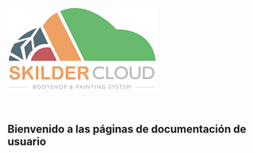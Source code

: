 ![](Images/LogoSilderCloud.png)  
  

<br></br>
  
<h2 style="display: inline;">Bienvenido a las páginas de documentación de usuario </h2> 


